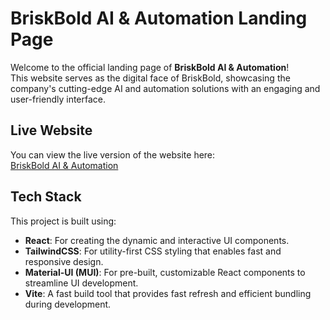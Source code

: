 
# BriskBold AI & Automation Landing Page

Welcome to the official landing page of **BriskBold AI & Automation**!  
This website serves as the digital face of BriskBold, showcasing the company's cutting-edge AI and automation solutions with an engaging and user-friendly interface.

## Live Website

You can view the live version of the website here:  
[BriskBold AI & Automation](https://briskbold.com/)

## Tech Stack

This project is built using:
- **React**: For creating the dynamic and interactive UI components.
- **TailwindCSS**: For utility-first CSS styling that enables fast and responsive design.
- **Material-UI (MUI)**: For pre-built, customizable React components to streamline UI development.
- **Vite**: A fast build tool that provides fast refresh and efficient bundling during development.
